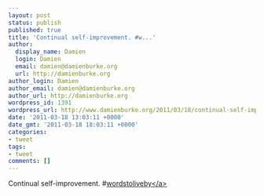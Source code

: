 ```yaml
---
layout: post
status: publish
published: true
title: 'Continual self-improvement. #w...'
author:
  display_name: Damien
  login: Damien
  email: damien@damienburke.org
  url: http://damienburke.org
author_login: Damien
author_email: damien@damienburke.org
author_url: http://damienburke.org
wordpress_id: 1391
wordpress_url: http://www.damienburke.org/2011/03/18/continual-self-improvement-w/
date: '2011-03-18 13:03:11 +0000'
date_gmt: '2011-03-18 18:03:11 +0000'
categories:
- tweet
tags:
- tweet
comments: []
---
```

<p>Continual self-improvement. #<a href="http:&#47;&#47;search.twitter.com&#47;search?q=%23wordstoliveby" class="aktt_hashtag">wordstoliveby<&#47;a></p>
